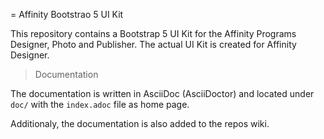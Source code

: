= Affinity Bootstrao 5 UI Kit

This repository contains a Bootstrap 5 UI Kit for the Affinity Programs Designer, Photo and Publisher. The actual UI Kit is created for Affinity Designer.

> Documentation

The documentation is written in AsciiDoc (AsciiDoctor) and located under `doc/` with the `index.adoc` file as home page.

Additionaly, the documentation is also added to the repos wiki.
